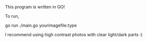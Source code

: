 This program is written in GO!

To run,

go run ./main.go yourimagefile.type

I recommend using high contrast photos with clear light/dark parts :) 
